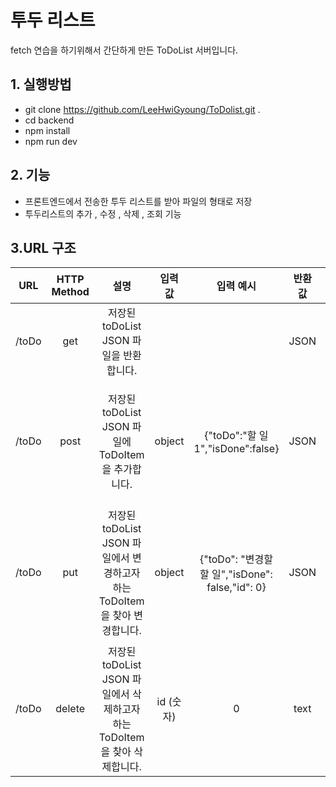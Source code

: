 # 투두 리스트
fetch 연습을 하기위해서 간단하게 만든 ToDoList 서버입니다.
## 1. 실행방법
- git clone https://github.com/LeeHwiGyoung/ToDolist.git .
- cd backend
- npm install
- npm run dev
## 2. 기능
- 프론트엔드에서 전송한 투두 리스트를 받아 파일의 형태로 저장
- 투두리스트의 추가 , 수정 , 삭제 , 조회 기능

## 3.URL 구조
|URL|HTTP Method | 설명 | 입력 값 |입력 예시 | 반환 값  | 반환 예시 |
|:---:| :---: |:---:|:---:|:---:|:---:|:---:|
| /toDo | get | 저장된 toDoList JSON 파일을 반환합니다. | | | JSON | { "toDoList": [{"toDo": "할 일","isDone": false,"id": 0}]} |
| /toDo | post | 저장된 toDoList JSON 파일에 ToDoItem을 추가합니다.| object | {"toDo":"할 일 1","isDone":false} | JSON |  { "toDoList": [{"toDo": "할 일","isDone": false,"id": 0}, {"toDo" "할 일 1" , "isDone" : false , "id": 1}]}  |
| /toDo | put | 저장된 toDoList JSON 파일에서 변경하고자 하는 ToDoItem을 찾아 변경합니다.|object| {"toDo": "변경할 할 일","isDone": false,"id": 0}|JSON|{ "toDoList": [{"toDo": "변경할 할 일","isDone": false,"id": 0}, {"toDo" "할 일 1" , "isDone" : false , "id": 1}]}  |  
| /toDo | delete | 저장된 toDoList JSON 파일에서 삭제하고자 하는 ToDoItem을 찾아 삭제합니다.| id (숫자) | 0 | text |  {"toDo": "변경할 할 일","isDone": false,"id": 0} 이 삭제되었습니다. |
